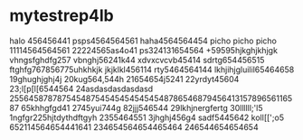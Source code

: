 # mytestrep4lb
halo 456456441
psps4564564561
haha4564564454
picho picho picho
11114564564561
22224565as4o41
ps324131654564
+59595hjkghjkhjgk
vhngsfghdfg257
vbnghj56241k44
xdvxcvcvb45414
sdrtg654456515
ftghfg767856775uhkhkjk
jkjklkl456114
rty5464564144
lkhjihjgluilil65464658
19ghughjghj4j
20kug564,544h
21654654j5241
22yrdyt45604
23;l[p[l[6544564
24asdasdasdasdasd
25564587878754548754545454545454878654687945641315789656116587
65khhgfgd41
2745yui744g
82jjj546544
29lkhjnergfertg
30llllll;'l5
1ngfgr225hjtdythdftgyh
2355464551
3jhghj456g4
sadf5445642
koll[[';o5
652114564654441641
234654564654465464
246544654654654
